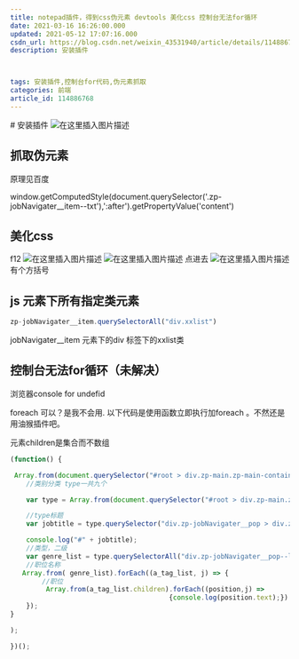 ```yaml
---
title: notepad插件，得到css伪元素 devtools 美化css 控制台无法for循环
date: 2021-03-16 16:26:00.000
updated: 2021-05-12 17:07:16.000
csdn_url: https://blog.csdn.net/weixin_43531940/article/details/114886768
description: 安装插件



tags: 安装插件,控制台for代码,伪元素抓取
categories: 前端
article_id: 114886768
---
```

﻿# 安装插件
![在这里插入图片描述](http://img.yayi.site/csdn/20210316162556434.png-watermaskStyle)

## 抓取伪元素
原理见百度

window.getComputedStyle(document.querySelector('.zp-jobNavigater__item--txt'),':after').getPropertyValue('content')
## 美化css
f12 
![在这里插入图片描述](http://img.yayi.site/csdn/20210316170820919.png-watermaskStyle)
![在这里插入图片描述](http://img.yayi.site/csdn/20210316170839278.png-watermaskStyle) 
点进去
![在这里插入图片描述](http://img.yayi.site/csdn/20210316170920918.png-watermaskStyle)
有个方括号

## js 元素下所有指定类元素

```javascript
zp-jobNavigater__item.querySelectorAll("div.xxlist")
```
jobNavigater__item 元素下的div 标签下的xxlist类

## 控制台无法for循环（未解决）
浏览器console for undefid

foreach 可以？是我不会用. 以下代码是使用函数立即执行加foreach 。不然还是用油猴插件吧。

元素children是集合而不数组
```javascript
(function() {

 Array.from(document.querySelector("#root > div.zp-main.zp-main-container-1 > div.zp-container.zp-main__container > div.zp-jobNavigater.zp-main__jobnav > ol").children).forEach((typelist,i) => {
    //类别分类 type一共九个

    var type = Array.from(document.querySelector("#root > div.zp-main.zp-main-container-1 > div.zp-container.zp-main__container > div.zp-jobNavigater.zp-main__jobnav > ol").children)[i];

    //type标题
    var jobtitle = type.querySelector("div.zp-jobNavigater__pop > div.zp-jobNavigater__pop--container > div.zp-jobNavigater__pop--title").textContent;//标题

    console.log("#" + jobtitle);
    //类型，二级
    var genre_list = type.querySelectorAll("div.zp-jobNavigater__pop--list");
    //职位名称
   Array.from( genre_list).forEach((a_tag_list, j) => {
        //职位
         Array.from(a_tag_list.children).forEach((position,j) =>
                                        {console.log(position.text);})
    });
}

);

})();
```




